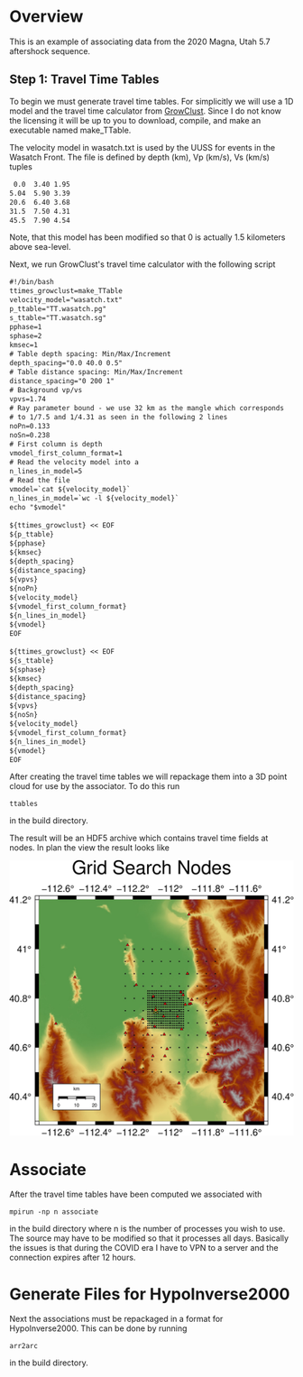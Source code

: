 # Overview

This is an example of associating data from the 2020 Magna, Utah 5.7 aftershock sequence.

## Step 1: Travel Time Tables

To begin we must generate travel time tables.  For simplicitly we will use a  1D model and the travel time calculator from [GrowClust](https://github.com/interseismic/PhaseLink/blob/master/raytracer.tar.gz).  Since I do not know the licensing it will be up to you to download, compile, and make an executable named make\_TTable.

The velocity model in wasatch.txt is used by the UUSS for events in the Wasatch Front.  The file is defined by depth (km), Vp (km/s), Vs (km/s) tuples

     0.0  3.40 1.95
    5.04  5.90 3.39
    20.6  6.40 3.68
    31.5  7.50 4.31
    45.5  7.90 4.54

Note, that this model has been modified so that 0 is actually 1.5 kilometers above sea-level.

Next, we run GrowClust's travel time calculator with the following script

    #!/bin/bash
    ttimes_growclust=make_TTable
    velocity_model="wasatch.txt"
    p_ttable="TT.wasatch.pg"
    s_ttable="TT.wasatch.sg"
    pphase=1
    sphase=2
    kmsec=1
    # Table depth spacing: Min/Max/Increment
    depth_spacing="0.0 40.0 0.5"
    # Table distance spacing: Min/Max/Increment
    distance_spacing="0 200 1"
    # Background vp/vs
    vpvs=1.74
    # Ray parameter bound - we use 32 km as the mangle which corresponds
    # to 1/7.5 and 1/4.31 as seen in the following 2 lines 
    noPn=0.133
    noSn=0.238
    # First column is depth
    vmodel_first_column_format=1
    # Read the velocity model into a
    n_lines_in_model=5
    # Read the file
    vmodel=`cat ${velocity_model}`
    n_lines_in_model=`wc -l ${velocity_model}`
    echo "$vmodel"

    ${ttimes_growclust} << EOF
    ${p_ttable}
    ${pphase}
    ${kmsec}
    ${depth_spacing}
    ${distance_spacing}
    ${vpvs}
    ${noPn}
    ${velocity_model}
    ${vmodel_first_column_format}
    ${n_lines_in_model}
    ${vmodel}
    EOF

    ${ttimes_growclust} << EOF
    ${s_ttable}
    ${sphase}
    ${kmsec}
    ${depth_spacing}
    ${distance_spacing}
    ${vpvs}
    ${noSn}
    ${velocity_model}
    ${vmodel_first_column_format}
    ${n_lines_in_model}
    ${vmodel}
    EOF

After creating the travel time tables we will repackage them into a 3D point cloud for use by the associator.  To do this run

    ttables

in the build directory.
    
The result will be an HDF5 archive which contains travel time fields at nodes.  In plan the view the result looks like

![Grid search nodes](gridSearch.jpg)
    
# Associate

After the travel time tables have been computed we associated with

    mpirun -np n associate 

in the build directory where n is the number of processes you wish to use.  The source may have to be modified so that it processes all days.  Basically the issues is that during the COVID era I have to VPN to a server and the connection expires after 12 hours.

# Generate Files for HypoInverse2000

Next the associations must be repackaged in a format for HypoInverse2000.  This can be done by running 

    arr2arc

in the build directory.
